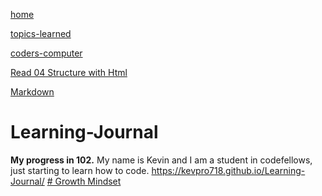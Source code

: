 [home](https://kevpro718.github.io/Learning-Journal/)

[topics-learned](https://kevpro718.github.io/Learning-Journal/)

[coders-computer](https://kevpro718.github.io/Learning-Journal/)

[Read 04 Structure with Html](https://kevpro718.github.io/Learning-Journal/)

[Markdown](https://kevpro718.github.io/Learning-Journal/)

# Learning-Journal
**My progress in 102.**
My name is Kevin and I am a student in codefellows, just starting to learn how to code.
https://kevpro718.github.io/Learning-Journal/
[# Growth Mindset](growth-mindset.md)
